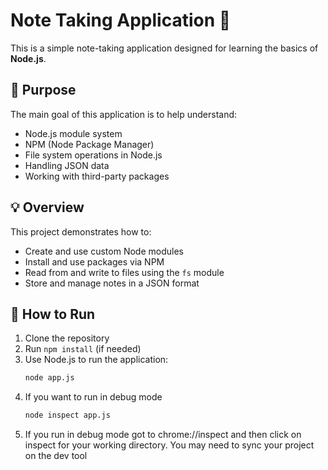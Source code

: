 # Note Taking Application 📒

This is a simple note-taking application designed for learning the basics of **Node.js**.

## 🧠 Purpose

The main goal of this application is to help understand:

- Node.js module system
- NPM (Node Package Manager)
- File system operations in Node.js
- Handling JSON data
- Working with third-party packages

## 💡 Overview

This project demonstrates how to:

- Create and use custom Node modules
- Install and use packages via NPM
- Read from and write to files using the `fs` module
- Store and manage notes in a JSON format

## 🚀 How to Run

1. Clone the repository
2. Run `npm install` (if needed)
3. Use Node.js to run the application:
   ```bash
   node app.js
4. If you want to run in debug mode
   ```bash
   node inspect app.js
5. If you run in debug mode got to chrome://inspect and then click on inspect for your working directory. You may need to sync your project on the dev tool
